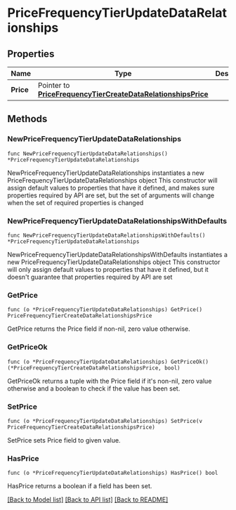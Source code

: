 # PriceFrequencyTierUpdateDataRelationships

## Properties

Name | Type | Description | Notes
------------ | ------------- | ------------- | -------------
**Price** | Pointer to [**PriceFrequencyTierCreateDataRelationshipsPrice**](PriceFrequencyTierCreateDataRelationshipsPrice.md) |  | [optional] 

## Methods

### NewPriceFrequencyTierUpdateDataRelationships

`func NewPriceFrequencyTierUpdateDataRelationships() *PriceFrequencyTierUpdateDataRelationships`

NewPriceFrequencyTierUpdateDataRelationships instantiates a new PriceFrequencyTierUpdateDataRelationships object
This constructor will assign default values to properties that have it defined,
and makes sure properties required by API are set, but the set of arguments
will change when the set of required properties is changed

### NewPriceFrequencyTierUpdateDataRelationshipsWithDefaults

`func NewPriceFrequencyTierUpdateDataRelationshipsWithDefaults() *PriceFrequencyTierUpdateDataRelationships`

NewPriceFrequencyTierUpdateDataRelationshipsWithDefaults instantiates a new PriceFrequencyTierUpdateDataRelationships object
This constructor will only assign default values to properties that have it defined,
but it doesn't guarantee that properties required by API are set

### GetPrice

`func (o *PriceFrequencyTierUpdateDataRelationships) GetPrice() PriceFrequencyTierCreateDataRelationshipsPrice`

GetPrice returns the Price field if non-nil, zero value otherwise.

### GetPriceOk

`func (o *PriceFrequencyTierUpdateDataRelationships) GetPriceOk() (*PriceFrequencyTierCreateDataRelationshipsPrice, bool)`

GetPriceOk returns a tuple with the Price field if it's non-nil, zero value otherwise
and a boolean to check if the value has been set.

### SetPrice

`func (o *PriceFrequencyTierUpdateDataRelationships) SetPrice(v PriceFrequencyTierCreateDataRelationshipsPrice)`

SetPrice sets Price field to given value.

### HasPrice

`func (o *PriceFrequencyTierUpdateDataRelationships) HasPrice() bool`

HasPrice returns a boolean if a field has been set.


[[Back to Model list]](../README.md#documentation-for-models) [[Back to API list]](../README.md#documentation-for-api-endpoints) [[Back to README]](../README.md)



